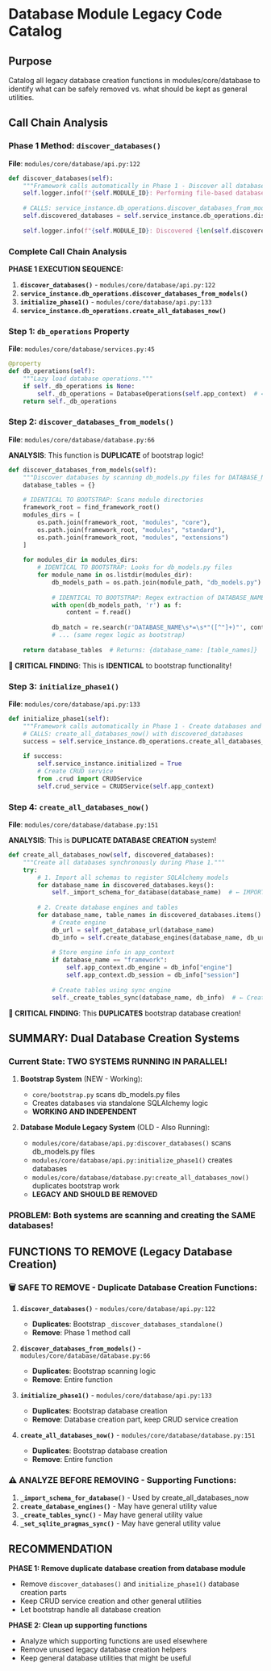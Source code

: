 # Database Module Legacy Code Catalog

## Purpose
Catalog all legacy database creation functions in modules/core/database to identify what can be safely removed vs. what should be kept as general utilities.

## Call Chain Analysis

### Phase 1 Method: `discover_databases()`

**File**: `modules/core/database/api.py:122`

```python
def discover_databases(self):
    """Framework calls automatically in Phase 1 - Discover all databases."""
    self.logger.info(f"{self.MODULE_ID}: Performing file-based database discovery")
    
    # CALLS: service_instance.db_operations.discover_databases_from_models()
    self.discovered_databases = self.service_instance.db_operations.discover_databases_from_models()
    
    self.logger.info(f"{self.MODULE_ID}: Discovered {len(self.discovered_databases)} databases: {', '.join(self.discovered_databases.keys())}")
```

### Complete Call Chain Analysis

**PHASE 1 EXECUTION SEQUENCE:**

1. **`discover_databases()`** - `modules/core/database/api.py:122`
2. **`service_instance.db_operations.discover_databases_from_models()`**
3. **`initialize_phase1()`** - `modules/core/database/api.py:133`  
4. **`service_instance.db_operations.create_all_databases_now()`**

### Step 1: `db_operations` Property

**File**: `modules/core/database/services.py:45`

```python
@property
def db_operations(self):
    """Lazy load database operations."""
    if self._db_operations is None:
        self._db_operations = DatabaseOperations(self.app_context)  # ← Creates DatabaseOperations instance
    return self._db_operations
```

### Step 2: `discover_databases_from_models()`

**File**: `modules/core/database/database.py:66`

**ANALYSIS**: This function is **DUPLICATE** of bootstrap logic!

```python
def discover_databases_from_models(self):
    """Discover databases by scanning db_models.py files for DATABASE_NAME declarations."""
    database_tables = {}
    
    # IDENTICAL TO BOOTSTRAP: Scans module directories
    framework_root = find_framework_root()
    modules_dirs = [
        os.path.join(framework_root, "modules", "core"),
        os.path.join(framework_root, "modules", "standard"), 
        os.path.join(framework_root, "modules", "extensions")
    ]
    
    for modules_dir in modules_dirs:
        # IDENTICAL TO BOOTSTRAP: Looks for db_models.py files
        for module_name in os.listdir(modules_dir):
            db_models_path = os.path.join(module_path, "db_models.py")
            
            # IDENTICAL TO BOOTSTRAP: Regex extraction of DATABASE_NAME
            with open(db_models_path, 'r') as f:
                content = f.read()
            
            db_match = re.search(r'DATABASE_NAME\s*=\s*"([^"]+)"', content)
            # ... (same regex logic as bootstrap)
            
    return database_tables  # Returns: {database_name: [table_names]}
```

**🚨 CRITICAL FINDING**: This is **IDENTICAL** to bootstrap functionality!

### Step 3: `initialize_phase1()`

**File**: `modules/core/database/api.py:133`

```python
def initialize_phase1(self):
    """Framework calls automatically in Phase 1 - Create databases and register services."""
    # CALLS: create_all_databases_now() with discovered_databases
    success = self.service_instance.db_operations.create_all_databases_now(self.discovered_databases)
    
    if success:
        self.service_instance.initialized = True
        # Create CRUD service
        from .crud import CRUDService
        self.crud_service = CRUDService(self.app_context)
```

### Step 4: `create_all_databases_now()`

**File**: `modules/core/database/database.py:151`

**ANALYSIS**: This is **DUPLICATE DATABASE CREATION** system!

```python
def create_all_databases_now(self, discovered_databases):
    """Create all databases synchronously during Phase 1."""
    try:
        # 1. Import all schemas to register SQLAlchemy models
        for database_name in discovered_databases.keys():
            self._import_schema_for_database(database_name)  # ← IMPORTS db_models.py files!
        
        # 2. Create database engines and tables
        for database_name, table_names in discovered_databases.items():
            # Create engine
            db_url = self.get_database_url(database_name)
            db_info = self.create_database_engines(database_name, db_url)  # ← Creates SQLite engines
            
            # Store engine info in app_context
            if database_name == "framework":
                self.app_context.db_engine = db_info["engine"]
                self.app_context.db_session = db_info["session"]
                
            # Create tables using sync engine
            self._create_tables_sync(database_name, db_info)  # ← Creates tables
```

**🚨 CRITICAL FINDING**: This **DUPLICATES** bootstrap database creation!

## SUMMARY: Dual Database Creation Systems

### Current State: TWO SYSTEMS RUNNING IN PARALLEL!

1. **Bootstrap System** (NEW - Working):
   - `core/bootstrap.py` scans db_models.py files
   - Creates databases via standalone SQLAlchemy logic
   - **WORKING AND INDEPENDENT**

2. **Database Module Legacy System** (OLD - Also Running):
   - `modules/core/database/api.py:discover_databases()` scans db_models.py files  
   - `modules/core/database/api.py:initialize_phase1()` creates databases
   - `modules/core/database/database.py:create_all_databases_now()` duplicates bootstrap work
   - **LEGACY AND SHOULD BE REMOVED**

### PROBLEM: Both systems are scanning and creating the SAME databases!

## FUNCTIONS TO REMOVE (Legacy Database Creation)

### 🗑️ **SAFE TO REMOVE** - Duplicate Database Creation Functions:

1. **`discover_databases()`** - `modules/core/database/api.py:122`
   - **Duplicates**: Bootstrap `_discover_databases_standalone()`
   - **Remove**: Phase 1 method call

2. **`discover_databases_from_models()`** - `modules/core/database/database.py:66`
   - **Duplicates**: Bootstrap scanning logic
   - **Remove**: Entire function

3. **`initialize_phase1()`** - `modules/core/database/api.py:133`
   - **Duplicates**: Bootstrap database creation
   - **Remove**: Database creation part, keep CRUD service creation

4. **`create_all_databases_now()`** - `modules/core/database/database.py:151`
   - **Duplicates**: Bootstrap database creation
   - **Remove**: Entire function

### ⚠️ **ANALYZE BEFORE REMOVING** - Supporting Functions:

1. **`_import_schema_for_database()`** - Used by create_all_databases_now
2. **`create_database_engines()`** - May have general utility value
3. **`_create_tables_sync()`** - May have general utility value  
4. **`_set_sqlite_pragmas_sync()`** - May have general utility value

## RECOMMENDATION

**PHASE 1: Remove duplicate database creation from database module**
- Remove `discover_databases()` and `initialize_phase1()` database creation parts
- Keep CRUD service creation and other general utilities
- Let bootstrap handle all database creation

**PHASE 2: Clean up supporting functions**
- Analyze which supporting functions are used elsewhere
- Remove unused legacy database creation helpers
- Keep general database utilities that might be useful

